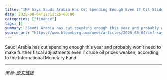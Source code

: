 ```yaml
---
title: "IMF Says Saudi Arabia Has Cut Spending Enough Even If Oil Slides"
date: 2025-08-04T12:11:26+08:00
categories: ["finance"]
tags: []
summary: "Saudi Arabia has cut spending enough this year and probably won’t need to make further fiscal adjustments even if crude oil prices weaken, according to the International Monetary Fund."
source_url: "https://www.bloomberg.com/news/articles/2025-08-04/imf-says-saudi-arabia-has-cut-spending-enough-even-if-oil-slides"
---
```


Saudi Arabia has cut spending enough this year and probably won’t need to make further fiscal adjustments even if crude oil prices weaken, according to the International Monetary Fund.

---

*来源: [原文链接](https://www.bloomberg.com/news/articles/2025-08-04/imf-says-saudi-arabia-has-cut-spending-enough-even-if-oil-slides)*
